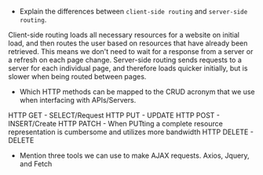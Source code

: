 - Explain the differences between `client-side routing` and `server-side routing`.

Client-side routing loads all necessary resources for a website on initial load, and then routes the user based on resources that have already been retrieved. This means we don't need to wait for a response from a server or a refresh on each page change. Server-side routing sends requests to a server for each individual page, and therefore loads quicker initially, but is slower when being routed between pages.

- Which HTTP methods can be mapped to the CRUD acronym that we use when interfacing with APIs/Servers.

HTTP GET - SELECT/Request
HTTP PUT - UPDATE
HTTP POST - INSERT/Create
HTTP PATCH - When PUTting a complete resource representation is cumbersome and utilizes more bandwidth
HTTP DELETE - DELETE

- Mention three tools we can use to make AJAX requests.
  Axios, Jquery,
  and Fetch
